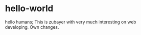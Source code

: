 # hello-world

hello humans;
This is zubayer with very much interesting on web developing.
Own changes.
